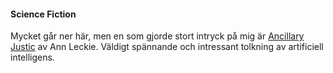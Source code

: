 #### Science Fiction

Mycket går ner här, men en som gjorde stort intryck på mig är [Ancillary Justic](https://en.wikipedia.org/wiki/Ancillary_Justice) av Ann Leckie. Väldigt spännande och intressant tolkning av artificiell intelligens. 

